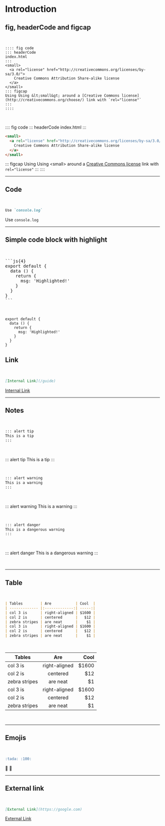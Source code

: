 # Introduction

## fig, headerCode and figcap

<br>

```
:::: fig code
::: headerCode
index.html
:::
<small>
  <a rel="license" href="http://creativecommons.org/licenses/by-sa/3.0/">
    Creative Commons Attribution Share-alike license
  </a>
</small>
::: figcap
Using Using &lt;small&gt; around a [Creative Commons license](http://creativecommons.org/choose/) link with `rel="license"`
:::
::::
```

<br />

:::: fig code
::: headerCode
index.html
:::
```html
<small>
  <a rel="license" href="http://creativecommons.org/licenses/by-sa/3.0/">
    Creative Commons Attribution Share-alike license
  </a>
</small>
```
::: figcap
Using Using &lt;small&gt; around a [Creative Commons license](http://creativecommons.org/choose/) link with `rel="license"`
:::
::::

---

## Code

<br>

```md
Use `console.log`
```

Use `console.log`

---

## Simple code block with highlight

<br>

<pre>
```js{4}
export default {
  data () {
    return {
      msg: 'Highlighted!'
    }
  }
}
```
</pre>

<br>

```js{4}
export default {
  data () {
    return {
      msg: 'Highlighted!'
    }
  }
}
```

## Link

<br>

```md
[Internal Link](/guide)
```
[Internal Link](/guide)

---

## Notes

<br>

```md
::: alert tip
This is a tip
:::
```

<br>

::: alert tip
This is a tip
:::

<br>

```md
::: alert warning
This is a warning
:::
```

<br>

::: alert warning
This is a warning
:::

<br>

```md
::: alert danger
This is a dangerous warning
:::
```

<br>

::: alert danger
This is a dangerous warning
:::

<br>

---

## Table

<br>

```md
| Tables        | Are           | Cool  |
| ------------- |:-------------:| -----:|
| col 3 is      | right-aligned | $1600 |
| col 2 is      | centered      |   $12 |
| zebra stripes | are neat      |    $1 |
| col 3 is      | right-aligned | $1600 |
| col 2 is      | centered      |   $12 |
| zebra stripes | are neat      |    $1 |
```

<br>

| Tables        | Are           | Cool  |
| ------------- |:-------------:| -----:|
| col 3 is      | right-aligned | $1600 |
| col 2 is      | centered      |   $12 |
| zebra stripes | are neat      |    $1 |
| col 3 is      | right-aligned | $1600 |
| col 2 is      | centered      |   $12 |
| zebra stripes | are neat      |    $1 |

<br>

---

## Emojis

<br>

```md
:tada: :100:
```

:tada: :100:

---

## External link

<br>

```md
[External Link](https://google.com)
```

[External Link](https://google.com)
